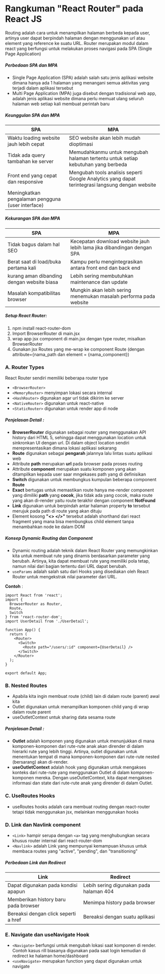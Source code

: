 # Rangkuman "React Router" pada React JS
Routing adalah cara untuk menampilkan halaman berbeda kepada user, artinya user dapat berpindah halaman dengan menggunakan url atau element yang reference ke suatu URL. Router merupakan modul dalam react yang berfungsi untuk melakukan proses navigasi pada SPA (Single Page Application)
 
##### Perbedaan SPA dan MPA
- Single Page Application (SPA) adalah salah satu jenis aplikasi website dimana hanya ada 1 halaman yang menangani semua aktivitas yang terjadi dalam aplikasi tersebut
- Multi Page Application (MPA) juga disebut dengan tradisional web app, adalah jenis aplikasi website dimana perlu memuat ulang seluruh halaman web setiap kali membuat perintah baru

##### Keunggulan SPA dan MPA
| SPA | MPA |
| ----------- | ------------ |
| Waktu loading website jauh lebih cepat | SEO website akan lebih mudah dioptimasi |
| Tidak ada query tambahan ke server | Memudahkanmu untuk mengubah halaman tertentu untuk  setiap kebutuhan yang berbeda |
| Front end yang cepat dan responsive | Mengubah tools analisis seperti Google Analytics yang dapat terintegrasi langsung dengan website |
| Meningkatkan pengalaman pengguna (user interface) |  |

##### Kekurangan SPA dan MPA
| SPA | MPA |
| ----------- | ------------ |
| Tidak bagus dalam hal SEO | Kecepatan download website jauh lebih lama jika dibandingan dengan SPA |
| Berat saat di load/buka pertama kali | Kampu perlu mengintegrasikan antara front end dan back end |
| kurang aman dibanding dengan website biasa | Lebih sering membutuhkan maintenance dan update |
| Masalah kompatibilitas browser | Mungkin akan lebih sering menemukan masalah performa pada website |
 
##### Setup React Router:
1. npm install react-router-dom
2. Import BrowserRouter di main.jsx
3. wrap app jsx component di main.jsx dengan type router, misalkan BrowserRouter
4. Gunakan jsx Routes yang me-wrap ke component Route (dengan attribute={nama_path dan element = {nama_component})

### A. Router Types
React Router sendiri memiliki beberapa router type 
- `<BrowserRouter>`
- `<MemoryRouter>` menyimpan lokasi secara internal
- `<HashRouter>` digunakan agar url tidak dikirim ke server
- `<NativeRouter>` digunakan untuk react-native
- `<StaticRouter>` digunakan untuk render app di node

##### Penjelasan Detail :
- __BrowserRouter__ digunakan sebagai router yang menggunakan API history dari HTML 5, sehingga dapat menggunakan location untuk sinkronkan UI dengan url. Di dalam object location sendiri merepresentasikan dimana lokasi aplikasi sekarang
- __Route__ digunakan sebagai __pengarah__ jalannya lalu lintas suatu aplikasi web
- Attribute __path__ merupakan __url__ pada browser pada proses routing
- Attribute __component__ merupakan suatu komponen  yang akan ditampilkan kepada user saar mngekases path yang di definisikan
- __Switch__ digunakan untuk membungkus kumpulan beberapa component __Route__
- __Exact__ bertugas untuk memastikan route hanya me-render component yang dimiliki __path__ yang __cocok__, jika tidak ada yang cocok, maka route yang akan di-render yaitu route terakhir dengan component __NotFound__
- __Link__ digunakan untuk berpindah antar halaman property __to__ tersebut merujuk pada path di route yang akan dituju
- Element kosong __"<> </>"__ tersebut adalah shorthand dari react fragment yang mana bisa membungkus child element tanpa menambahkan node ke dalam DOM

##### Konsep Dynamic Routing dan Component
- Dynamic routing adalah teknik dalam React Router yang memungkinkan kita untuk membuat rute yang dinamis berdasarkan parameter yang berubah. Artinya, kita dapat membuat rute yang memiliki pola tetap, namun nilai dari bagian tertentu dari URL dapat berubah.
- `useParams` adalah salah satu dari Hooks yang disediakan oleh React Router untuk mengekstrak nilai parameter dari URL.

__Contoh__ :
```
import React from 'react';
import {
  BrowserRouter as Router,
  Route,
  Switch
} from 'react-router-dom';
import UserDetail from './UserDetail';

function App() {
  return (
    <Router>
      <Switch>
        <Route path="/users/:id" component={UserDetail} />
      </Switch>
    </Router>
  );
}

export default App;
```

### B. Nested Routes
- Apabila kita ingin membuat route (child) lain di dalam route (parent) awal kita
- Outlet digunakan untuk menampilkan komponen child yang di wrap dalam route parent
- useOutletContext untuk sharing data sesama route

##### Penjelasan Detail :
- __Outlet__ adalah komponen yang digunakan untuk menunjukkan di mana komponen-komponen dari rute-rute anak akan dirender di dalam hierarki rute yang lebih tinggi. Artinya, outlet digunakan untuk menentukan tempat di mana komponen-komponen dari rute-rute nested (bersarang) akan di-render.
- __useOutletContext__ adalah hook yang digunakan untuk mengakses konteks dari rute-rute yang menggunakan Outlet di dalam komponen-komponen mereka. Dengan useOutletContext, kita dapat mengakses informasi dan state dari rute-rute anak yang dirender di dalam Outlet.

### C. UseRoutes Hooks
- useRoutes hooks adalah cara membuat routing dengan react-router tetapi tidak menggunakan jsx, melainkan menggunakan hooks

### D. Link dan Navlink component
- `<Link>` hampir serupa dengan `<a>` tag yang menghubungkan secara khusus router internal dari react-router-dom
- `<Navlink>` adalah Link yang mempunyai kemampuan khusus untuk membaca routes yang "active", "pending", dan "transitioning"

##### Perbedaan Link dan Redirect
| Link | Redirect |
| ----------- | ------------ |
| Dapat digunakan pada kondisi apapun | Lebih sering digunakan pada halaman 404 |
| Memberikan history baru pada browser | Menimpa history pada browser |
| Bereaksi dengan click seperti a href | Bereaksi dengan suatu aplikasi |

### E. Navigate dan useNavigate Hook
- `<Navigate>` berfungsi untuk mengubah lokasi saat komponen di render. Contoh kasus rill biasanya digunakan pada saat login kemudian di redirect ke halaman home/dashboard
- `<useNavigate>` merupakan function yang dapat digunakan untuk navigate



















